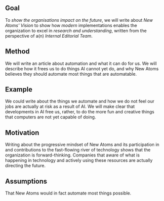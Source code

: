 ## Goal
To *show the organisations impact on the future*, we will write about *New Atoms' Vision* to show how *modern* implementations enables the organization to excel in *research and understanding*, written from the perspective of a(n) *Internal Editorial Team*.

## Method
We will write an article about automation and what it can do for us. We will describe how it frees us to do things AI cannot yet do, and why New Atoms believes they should automate most things that are automatable.

## Example
We could write about the things we automate and how we do not feel our jobs are actually at risk as a result of AI. We will make clear that developments in AI free us, rather, to do the more fun and creative things that computers are not yet capable of doing.

## Motivation
Writing about the progressive mindset of New Atoms and its participation in and contributions to the fast-flowing river of technology shows that the organization is forward-thinking. Companies that aware of what is happening in technology and actively using these resources are actually directing the future.

## Assumptions
That New Atoms would in fact automate most things possible.

